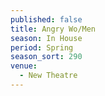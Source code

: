 ```yaml
---
published: false
title: Angry Wo/Men
season: In House
period: Spring
season_sort: 290
venue:
  - New Theatre
---
```



